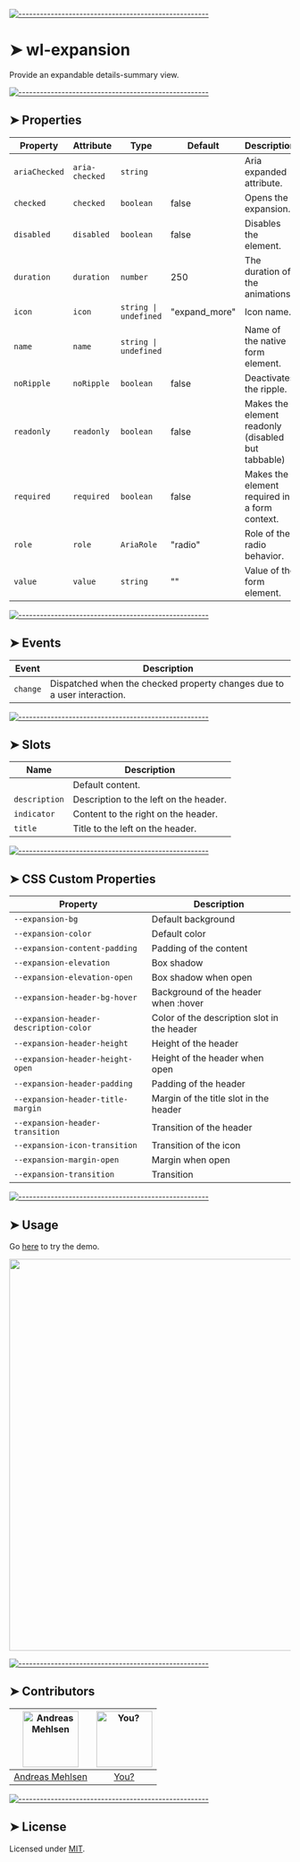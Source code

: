 
[![-----------------------------------------------------](https://raw.githubusercontent.com/andreasbm/readme/master/assets/lines/colored.png)](#wl-expansion)

# ➤ wl-expansion

Provide an expandable details-summary view.


[![-----------------------------------------------------](https://raw.githubusercontent.com/andreasbm/readme/master/assets/lines/colored.png)](#properties)

## ➤ Properties

| Property      | Attribute      | Type                  | Default       | Description                                      |
|---------------|----------------|-----------------------|---------------|--------------------------------------------------|
| `ariaChecked` | `aria-checked` | `string`              |               | Aria expanded attribute.                         |
| `checked`     | `checked`      | `boolean`             | false         | Opens the expansion.                             |
| `disabled`    | `disabled`     | `boolean`             | false         | Disables the element.                            |
| `duration`    | `duration`     | `number`              | 250           | The duration of the animations.                  |
| `icon`        | `icon`         | `string \| undefined` | "expand_more" | Icon name.                                       |
| `name`        | `name`         | `string \| undefined` |               | Name of the native form element.                 |
| `noRipple`    | `noRipple`     | `boolean`             | false         | Deactivates the ripple.                          |
| `readonly`    | `readonly`     | `boolean`             | false         | Makes the element readonly (disabled but tabbable) |
| `required`    | `required`     | `boolean`             | false         | Makes the element required in a form context.    |
| `role`        | `role`         | `AriaRole`            | "radio"       | Role of the radio behavior.                      |
| `value`       | `value`        | `string`              | ""            | Value of the form element.                       |


[![-----------------------------------------------------](https://raw.githubusercontent.com/andreasbm/readme/master/assets/lines/colored.png)](#events)

## ➤ Events

| Event    | Description                                      |
|----------|--------------------------------------------------|
| `change` | Dispatched when the checked property changes due to a user interaction. |


[![-----------------------------------------------------](https://raw.githubusercontent.com/andreasbm/readme/master/assets/lines/colored.png)](#slots)

## ➤ Slots

| Name          | Description                            |
|---------------|----------------------------------------|
|               | Default content.                       |
| `description` | Description to the left on the header. |
| `indicator`   | Content to the right on the header.    |
| `title`       | Title to the left on the header.       |


[![-----------------------------------------------------](https://raw.githubusercontent.com/andreasbm/readme/master/assets/lines/colored.png)](#css-custom-properties)

## ➤ CSS Custom Properties

| Property                               | Description                                 |
|----------------------------------------|---------------------------------------------|
| `--expansion-bg`                       | Default background                          |
| `--expansion-color`                    | Default color                               |
| `--expansion-content-padding`          | Padding of the content                      |
| `--expansion-elevation`                | Box shadow                                  |
| `--expansion-elevation-open`           | Box shadow when open                        |
| `--expansion-header-bg-hover`          | Background of the header when :hover        |
| `--expansion-header-description-color` | Color of the description slot in the header |
| `--expansion-header-height`            | Height of the header                        |
| `--expansion-header-height-open`       | Height of the header when open              |
| `--expansion-header-padding`           | Padding of the header                       |
| `--expansion-header-title-margin`      | Margin of the title slot in the header      |
| `--expansion-header-transition`        | Transition of the header                    |
| `--expansion-icon-transition`          | Transition of the icon                      |
| `--expansion-margin-open`              | Margin when open                            |
| `--expansion-transition`               | Transition                                  |



[![-----------------------------------------------------](https://raw.githubusercontent.com/andreasbm/readme/master/assets/lines/colored.png)](#usage)

## ➤ Usage

Go [here](https://weightless.dev/elements/expansion) to try the demo.

<a href="https://weightless.dev/elements/expansion" align="center">
  <img src="https://raw.githubusercontent.com/andreasbm/elements/master/screenshots/wl-expansion.png" width="700" />
</a>


[![-----------------------------------------------------](https://raw.githubusercontent.com/andreasbm/readme/master/assets/lines/colored.png)](#contributors)

## ➤ Contributors
	

| [<img alt="Andreas Mehlsen" src="https://avatars1.githubusercontent.com/u/6267397?s=460&v=4" width="100">](https://twitter.com/andreasmehlsen) | [<img alt="You?" src="https://joeschmoe.io/api/v1/random" width="100">](https://github.com/andreasbm/weightless/blob/master/CONTRIBUTING.md) |
|:--------------------------------------------------:|:--------------------------------------------------:|
| [Andreas Mehlsen](https://twitter.com/andreasmehlsen) | [You?](https://github.com/andreasbm/weightless/blob/master/CONTRIBUTING.md) |


[![-----------------------------------------------------](https://raw.githubusercontent.com/andreasbm/readme/master/assets/lines/colored.png)](#license)

## ➤ License
	
Licensed under [MIT](https://opensource.org/licenses/MIT).